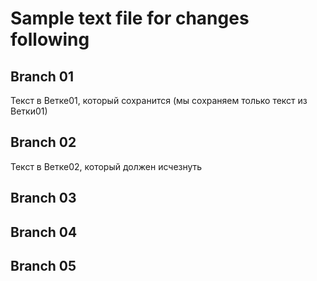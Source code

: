 # Sample text file for changes following

## Branch 01
Текст в Ветке01, который сохранится
(мы сохраняем только текст из Ветки01)

## Branch 02
Текст в Ветке02, который должен исчезнуть

## Branch 03

## Branch 04

## Branch 05

